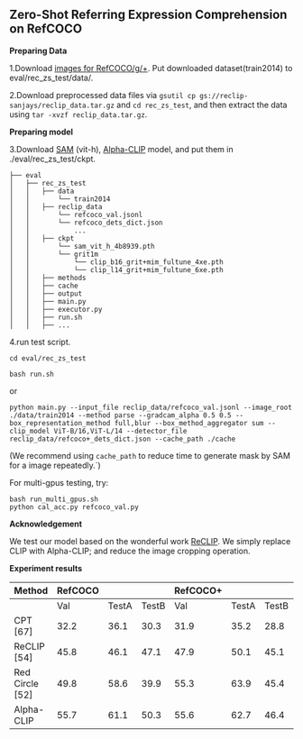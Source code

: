 ## Zero-Shot Referring Expression Comprehension on RefCOCO

**Preparing Data**

1.Download [images for RefCOCO/g/+](http://images.cocodataset.org/zips/train2014.zip). Put downloaded dataset(train2014) to eval/rec_zs_test/data/.

2.Download preprocessed data files via `gsutil cp gs://reclip-sanjays/reclip_data.tar.gz` and `cd rec_zs_test`, and then extract the data using `tar -xvzf reclip_data.tar.gz`. 

**Preparing model**

3.Download [SAM](https://dl.fbaipublicfiles.com/segment_anything/sam_vit_h_4b8939.pth) (vit-h), [Alpha-CLIP](https://github.com/SunzeY/AlphaCLIP/blob/main/model-zoo.md) model, and put them in ./eval/rec_zs_test/ckpt.

```
├── eval
│   ├── rec_zs_test
│   │   ├── data
│   │       └── train2014
│   │   ├── reclip_data
│   │       └── refcoco_val.jsonl
│   │       └── refcoco_dets_dict.json
│   │           ...
│   │   ├── ckpt
│   │       └── sam_vit_h_4b8939.pth
│   │       └── grit1m
│   │           └── clip_b16_grit+mim_fultune_4xe.pth
│   │           └── clip_l14_grit+mim_fultune_6xe.pth
│   │   ├── methods
│   │   ├── cache
│   │   ├── output
│   │   ├── main.py
│   │   ├── executor.py
│   │   ├── run.sh
│   │   ├── ...
```

4.run test script.

```
cd eval/rec_zs_test
```
```
bash run.sh
```
or

```
python main.py --input_file reclip_data/refcoco_val.jsonl --image_root ./data/train2014 --method parse --gradcam_alpha 0.5 0.5 --box_representation_method full,blur --box_method_aggregator sum --clip_model ViT-B/16,ViT-L/14 --detector_file reclip_data/refcoco+_dets_dict.json --cache_path ./cache
```
(We recommend using `cache_path` to reduce time to generate mask by SAM for a image repeatedly.`)

For multi-gpus testing, try:

```
bash run_multi_gpus.sh
python cal_acc.py refcoco_val.py
```


**Acknowledgement**

We test our model based on the wonderful work [ReCLIP](https://github.com/allenai/reclip/tree/main). We simply replace CLIP with Alpha-CLIP; and reduce the image cropping operation.



**Experiment results**

| Method         | RefCOCO |      |      | RefCOCO+ |      |      | RefCOCOg |      |
|----------------|---------|------|------|----------|------|------|----------|------|
|                | Val     | TestA| TestB| Val      | TestA| TestB| Val      | Test |
| CPT [67]       | 32.2    | 36.1 | 30.3 | 31.9     | 35.2 | 28.8 | 36.7     | 36.5 |
| ReCLIP [54]    | 45.8    | 46.1 | 47.1 | 47.9     | 50.1 | 45.1 | 59.3     | 59.0 |
| Red Circle [52]| 49.8    | 58.6 | 39.9 | 55.3     | 63.9 | 45.4 | 59.4     | 58.9 |
| Alpha-CLIP     | 55.7    | 61.1 | 50.3 | 55.6     | 62.7 | 46.4 | 61.2     | 62.0 |

